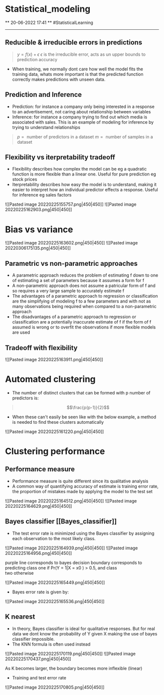 # Statistical_modeling

** 20-06-2022  17:41 **
#StatisticalLearning

---

## Reducible & irreducible errors in predictions

> $y=f(x)+\epsilon$
> $\epsilon \text{ is the irreducible error, acts as un upper bounds to prediction accuracy }$

- When training, we normally dont care how well the model fits the training data, whats more important is that the predicted function correctly makes predictions with unseen data.

## Prediction and Inference

- Prediction: for instance a company only being interested in a response to an advertisement, not caring about relationship between variables
- Inference: for instance a company trying to find out which media is associated with sales. This is an example of modeling for inference by trying to understand relationships

> $p = \text{ number of predictors in a dataset}$
> $m = \text{ number of samples in a dataset}$

## Flexibility vs iterpretability tradeoff

- Flexibility describes how complex the model can be eg a quadratic function is more flexible than a linear one. Useful for pure prediction eg stock prices
- Iterpretability describes how easy the model is to understand, making it easier to interpret how an individual predictor effects a response. Useful for inference eg sales factors

![[Pasted image 20220225155757.png|450|450]]
![[Pasted image 20220225162903.png|450|450]]

# Bias vs variance

![[Pasted image 20220225163602.png|450|450]]
![[Pasted image 20220306175135.png|450|450]]

## Parametric vs non-parametric approaches

- A parametric approach reduces the problem of estimating f down to one of estimating a set of parameters because it assumes a form for f
- A non-parametric approach does not assume a patricular form of f and so requires a very large sample to accurately estimate f
- The advantages of a parametric approach to regression or classification are the simplifying of modeling f to a few parameters and with not as many observations being required when compared to a non-parametric approach
- The disadvantages of a parametric approach to regression or classification are a potentially inaccurate estimate of f if the form of f assumed is wrong or to overfit the observations if more flexible models are used

## Tradeoff with flexibility

![[Pasted image 20220225163911.png|450|450]]

# Automated clustering

- The number of distinct clusters that can be formed with p number of predictors is:

> $$\frac{p(p-1)}{2}$$

- When these can't easily be seen like with the below example, a method is needed to find these clusters automatically

![[Pasted image 20220225161220.png|450|450]]

# Clustering performance

## Performance measure

- Performance measure is quite different since its qualitative analysis
- A common way of quantifying accuracy of estimate is training error rate, the proportion of mistakes made by applying the model to the test set

![[Pasted image 20220225164512.png|450|450]]
![[Pasted image 20220225164629.png|450|450]]

## Bayes classifier [[Bayes_classifier]]

- The test error rate is minimized using the Bayes classifier by assigning each observation to the most likely class.

![[Pasted image 20220225164939.png|450|450]]
![[Pasted image 20220225164956.png|450|450]]

purple line corresponds to bayes decision boundary
corresponds to predicting class one if Pr(Y = 1|X = x0 ) > 0.5, and class\
two otherwise

![[Pasted image 20220225165449.png|450|450]]

- Bayes error rate is given by:

![[Pasted image 20220225165536.png|450|450]]

## K nearest

- In theory, Bayes classifier is ideal for qualitative responses. But for real data we dont know the probability of Y given X making the use of bayes classifier impossible.
- The KNN formula is often used instead

![[Pasted image 20220225170119.png|450|450]]
![[Pasted image 20220225170437.png|450|450]]

As K becomes larger, the boundary becomes more inflexible (linear)

- Training and test error rate

![[Pasted image 20220225170805.png|450|450]]
